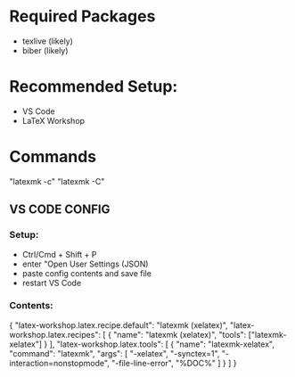 # Required Packages
- texlive (likely)
- biber (likely)

# Recommended Setup:
- VS Code
- LaTeX Workshop

# Commands
"latexmk -c"
"latexmk -C"

## VS CODE CONFIG
### Setup:
- Ctrl/Cmd + Shift + P
- enter "Open User Settings (JSON)
- paste config contents and save file
- restart VS Code
### Contents:
{
  "latex-workshop.latex.recipe.default": "latexmk (xelatex)",
  "latex-workshop.latex.recipes": [
    {
      "name": "latexmk (xelatex)",
      "tools": ["latexmk-xelatex"]
    }
  ],
  "latex-workshop.latex.tools": [
    {
      "name": "latexmk-xelatex",
      "command": "latexmk",
      "args": [
        "-xelatex",
        "-synctex=1",
        "-interaction=nonstopmode",
        "-file-line-error",
        "%DOC%"
      ]
    }
  ]
}
